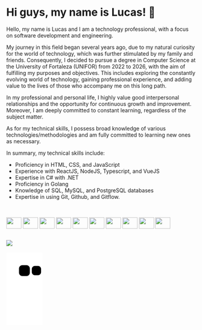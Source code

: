 # Hi guys, my name is Lucas! 👋

Hello, my name is Lucas and I am a technology professional, with a focus on software development and engineering.

My journey in this field began several years ago, due to my natural curiosity for the world of technology, which was further stimulated by my family and friends. Consequently, I decided to pursue a degree in Computer Science at the University of Fortaleza (UNIFOR) from 2022 to 2026, with the aim of fulfilling my purposes and objectives. This includes exploring the constantly evolving world of technology, gaining professional experience, and adding value to the lives of those who accompany me on this long path.

In my professional and personal life, I highly value good interpersonal relationships and the opportunity for continuous growth and improvement. Moreover, I am deeply committed to constant learning, regardless of the subject matter.

As for my technical skills, I possess broad knowledge of various technologies/methodologies and am fully committed to learning new ones as necessary.

In summary, my technical skills include:

- Proficiency in HTML, CSS, and JavaScript
- Experience with ReactJS, NodeJS, Typescript, and VueJS
- Expertise in C# with .NET
- Proficiency in Golang
- Knowledge of SQL, MySQL, and PostgreSQL databases
- Expertise in using Git, Github, and Gitflow.


##

<div style="display: inline_block"><br>
  <img align="center"  height="30" width="40" src="https://cdn.jsdelivr.net/gh/devicons/devicon/icons/javascript/javascript-plain.svg">
  <img align="center"  height="30" width="40" src="https://cdn.jsdelivr.net/gh/devicons/devicon/icons/react/react-original.svg">
  <img align="center"  height="30" width="40" src="https://cdn.jsdelivr.net/gh/devicons/devicon/icons/csharp/csharp-original.svg">
  <img align="center"  height="30" width="40" src="https://cdn.jsdelivr.net/gh/devicons/devicon/icons/git/git-original.svg" />
  <img align="center"  height="30" width="40" src="https://cdn.jsdelivr.net/gh/devicons/devicon/icons/java/java-original-wordmark.svg" />
  <img align="center"  height="30" width="40" src="https://cdn.jsdelivr.net/gh/devicons/devicon/icons/nodejs/nodejs-plain.svg" />
  <img align="center"  height="30" width="40" src="https://cdn.jsdelivr.net/gh/devicons/devicon/icons/postgresql/postgresql-original-wordmark.svg" />
  <img align="center"  height="30" width="40" src="https://cdn.jsdelivr.net/gh/devicons/devicon/icons/vuejs/vuejs-original.svg" />
  <img align="center"  height="30" width="40" src="https://cdn.jsdelivr.net/gh/devicons/devicon/icons/go/go-original.svg" />
  <img align="center"  height="30" width="40" src="https://cdn.jsdelivr.net/gh/devicons/devicon/icons/mongodb/mongodb-plain-wordmark.svg" />
</div>

##

<div>
  <a href="https://www.linkedin.com/in/lucascafe/" target="_blank"><img src="https://img.shields.io/badge/-LinkedIn-%230077B5?style=for-the-badge&logo=linkedin&logoColor=white" target="_blank"></a> 
</div>

![Snake animation](https://github.com/lucascafeee/lucascafeee/blob/output/github-contribution-grid-snake.svg)
